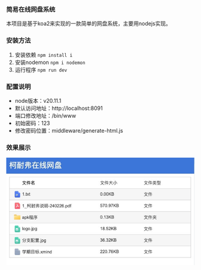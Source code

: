 ### 简易在线网盘系统

本项目是基于koa2来实现的一款简单的网盘系统，主要用nodejs实现。

### 安装方法

1. 安装依赖  ```npm install i```
2. 安装nodemon ```npm i nodemon```
3. 运行程序 ```npm run dev```


### 配置说明

* node版本：v20.11.1
* 默认访问地址：http://localhost:8091
* 端口修改地址：/bin/www
* 初始密码：123
* 修改密码位置：middleware/generate-html.js

### 效果展示

![图片](https://raw.githubusercontent.com/boldiy/eiwen-disk/master/doc/image.png)